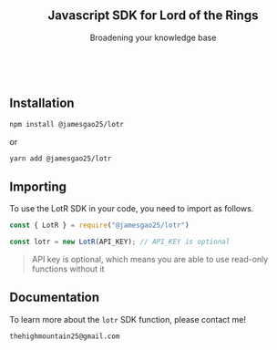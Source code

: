 <div id="top"></div>

<!-- PROJECT LOGO -->
<br />
<div align="center">
  <h2 align="center">Javascript SDK for Lord of the Rings</h2>

  <p align="center">
    <p>Broadening your knowledge base</p>
  </p>
</div>
<br />
<br />
<br />

## **Installation**

```sh
npm install @jamesgao25/lotr
```

or

```sh
yarn add @jamesgao25/lotr
```

## **Importing**

To use the LotR SDK in your code, you need to import as follows.

```javascript
const { LotR } = require("@jamesgao25/lotr")

const lotr = new LotR(API_KEY); // API_KEY is optional
```

> API key is optional, which means you are able to use read-only functions without it

## **Documentation**
To learn more about the `lotr` SDK function, please contact me!

```sh
thehighmountain25@gmail.com
```
